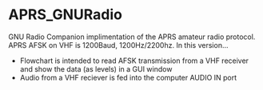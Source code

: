 # APRS_GNURadio
GNU Radio Companion implimentation of the APRS amateur radio protocol.
APRS AFSK on VHF is 1200Baud, 1200Hz/2200hz.
In this version...
- Flowchart is intended to read AFSK transmission from a VHF receiver and show the data (as levels) in a GUI window
- Audio from a VHF reciever is fed into the computer AUDIO IN port
